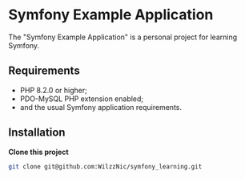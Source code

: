 Symfony Example Application
========================

The "Symfony Example Application" is a personal project for learning Symfony.

Requirements
------------

  * PHP 8.2.0 or higher;
  * PDO-MySQL PHP extension enabled;
  * and the usual Symfony application requirements.

Installation
-----

**Clone this project**

```bash
git clone git@github.com:WilzzNic/symfony_learning.git
```